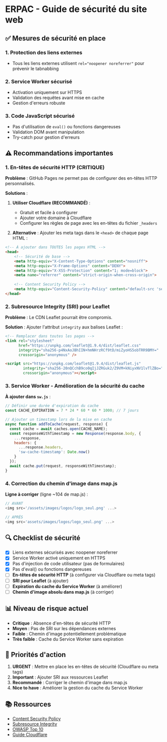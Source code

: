 # ERPAC - Guide de sécurité du site web

## ✅ Mesures de sécurité en place

### 1. Protection des liens externes
- Tous les liens externes utilisent `rel="noopener noreferrer"` pour prévenir le tabnabbing

### 2. Service Worker sécurisé
- Activation uniquement sur HTTPS
- Validation des requêtes avant mise en cache
- Gestion d'erreurs robuste

### 3. Code JavaScript sécurisé
- Pas d'utilisation de `eval()` ou fonctions dangereuses
- Validation DOM avant manipulation
- Try-catch pour gestion d'erreurs

## ⚠️ Recommandations importantes

### 1. En-têtes de sécurité HTTP (CRITIQUE)

**Problème** : GitHub Pages ne permet pas de configurer des en-têtes HTTP personnalisés.

**Solutions** :
1. **Utiliser Cloudflare (RECOMMANDÉ)** :
   - Gratuit et facile à configurer
   - Ajouter votre domaine à Cloudflare
   - Configurer les règles de page avec les en-têtes du fichier `_headers`
   
2. **Alternative** : Ajouter les meta tags dans le `<head>` de chaque page HTML :

```html
<!-- À ajouter dans TOUTES les pages HTML -->
<head>
    <!-- Sécurité de base -->
    <meta http-equiv="X-Content-Type-Options" content="nosniff">
    <meta http-equiv="X-Frame-Options" content="DENY">
    <meta http-equiv="X-XSS-Protection" content="1; mode=block">
    <meta name="referrer" content="strict-origin-when-cross-origin">
    
    <!-- Content Security Policy -->
    <meta http-equiv="Content-Security-Policy" content="default-src 'self'; script-src 'self' 'unsafe-inline' https://unpkg.com; style-src 'self' 'unsafe-inline' https://unpkg.com; img-src 'self' data: https://*.tile.openstreetmap.org; connect-src 'self' https://*.tile.openstreetmap.org; frame-ancestors 'none';">
</head>
```

### 2. Subresource Integrity (SRI) pour Leaflet

**Problème** : Le CDN Leaflet pourrait être compromis.

**Solution** : Ajouter l'attribut `integrity` aux balises Leaflet :

```html
<!-- Remplacer dans toutes les pages -->
<link rel="stylesheet" 
      href="https://unpkg.com/leaflet@1.9.4/dist/leaflet.css"
      integrity="sha256-p4NxAoJBhIIN+hmNHrzRCf9tD/miZyoHS5obTRR9BMY="
      crossorigin="anonymous" />

<script src="https://unpkg.com/leaflet@1.9.4/dist/leaflet.js"
        integrity="sha256-20nQCchB9co0qIjJZRGuk2/Z9VM+kNiyxNV1lvTlZBo="
        crossorigin="anonymous"></script>
```

### 3. Service Worker - Amélioration de la sécurité du cache

**À ajouter dans `sw.js`** :

```javascript
// Définir une durée d'expiration du cache
const CACHE_EXPIRATION = 7 * 24 * 60 * 60 * 1000; // 7 jours

// Ajouter un timestamp lors de la mise en cache
async function addToCache(request, response) {
  const cache = await caches.open(CACHE_NAME);
  const responseWithTimestamp = new Response(response.body, {
    ...response,
    headers: {
      ...response.headers,
      'sw-cache-timestamp': Date.now()
    }
  });
  await cache.put(request, responseWithTimestamp);
}
```

### 4. Correction du chemin d'image dans map.js

**Ligne à corriger** (ligne ~104 de map.js) :
```javascript
// AVANT
<img src='/assets/images/logos/logo_seul.png' ...>

// APRÈS
<img src='assets/images/logos/logo_seul.png' ...>
```

## 🔍 Checklist de sécurité

- [x] Liens externes sécurisés avec noopener noreferrer
- [x] Service Worker activé uniquement en HTTPS
- [x] Pas d'injection de code utilisateur (pas de formulaires)
- [x] Pas d'eval() ou fonctions dangereuses
- [ ] **En-têtes de sécurité HTTP** (à configurer via Cloudflare ou meta tags)
- [ ] **SRI pour Leaflet** (à ajouter)
- [ ] **Expiration du cache du Service Worker** (à améliorer)
- [ ] **Chemin d'image absolu dans map.js** (à corriger)

## 📊 Niveau de risque actuel

- **Critique** : Absence d'en-têtes de sécurité HTTP
- **Moyen** : Pas de SRI sur les dépendances externes
- **Faible** : Chemin d'image potentiellement problématique
- **Très faible** : Cache du Service Worker sans expiration

## 🎯 Priorités d'action

1. **URGENT** : Mettre en place les en-têtes de sécurité (Cloudflare ou meta tags)
2. **Important** : Ajouter SRI aux ressources Leaflet
3. **Recommandé** : Corriger le chemin d'image dans map.js
4. **Nice to have** : Améliorer la gestion du cache du Service Worker

## 📚 Ressources

- [Content Security Policy](https://developer.mozilla.org/fr/docs/Web/HTTP/CSP)
- [Subresource Integrity](https://developer.mozilla.org/fr/docs/Web/Security/Subresource_Integrity)
- [OWASP Top 10](https://owasp.org/www-project-top-ten/)
- [Guide Cloudflare](https://developers.cloudflare.com/pages/configuration/headers/)
